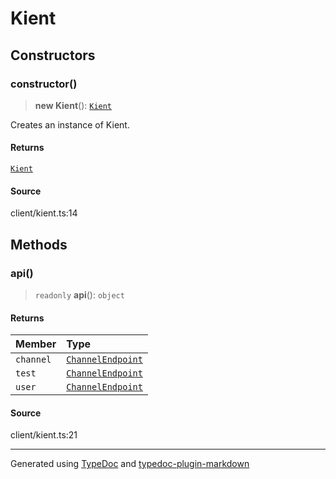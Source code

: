 # Kient

## Constructors

### constructor()

> **new Kient**(): [`Kient`](class.Kient.md)

Creates an instance of Kient.

#### Returns

[`Kient`](class.Kient.md)

#### Source

client/kient.ts:14

## Methods

### api()

> `readonly` **api**(): `object`

#### Returns

| Member    | Type                                          |
| :-------- | :-------------------------------------------- |
| `channel` | [`ChannelEndpoint`](class.ChannelEndpoint.md) |
| `test`    | [`ChannelEndpoint`](class.ChannelEndpoint.md) |
| `user`    | [`ChannelEndpoint`](class.ChannelEndpoint.md) |

#### Source

client/kient.ts:21

---

Generated using [TypeDoc](https://typedoc.org/) and [typedoc-plugin-markdown](https://www.npmjs.com/package/typedoc-plugin-markdown)
